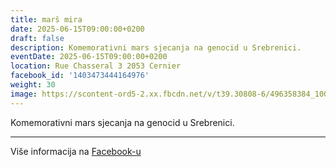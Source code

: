 ```yaml
---
title: marš mira
date: 2025-06-15T09:00:00+0200
draft: false
description: Komemorativni mars sjecanja na genocid u Srebrenici.
eventDate: 2025-06-15T09:00:00+0200
location: Rue Chasseral 3 2053 Cernier
facebook_id: '1403473444164976'
weight: 30
image: https://scontent-ord5-2.xx.fbcdn.net/v/t39.30808-6/496358384_1007574214836511_4806363768185633011_n.jpg?_nc_cat=102&ccb=1-7&_nc_sid=9e60e4&_nc_ohc=E2kZndklG5wQ7kNvwF9-sBW&_nc_oc=AdlXajPGparsAvSR7OSpQA85pJujE8lzAasDJGeILLwUe_NI0uT2KlZHzDjGP7jKC5s&_nc_zt=23&_nc_ht=scontent-ord5-2.xx&edm=ABTKTjYEAAAA&_nc_gid=QgjK11lT85fsgKdlohMc3g&oh=00_AfTwzuxa-7m3qog3PbPnwz91AX7Y8VzjQvyEm_agT7BHZw&oe=688CDDEE
---
```


Komemorativni mars sjecanja na genocid u Srebrenici.

---

Više informacija na [Facebook-u](https://facebook.com/events/1403473444164976)